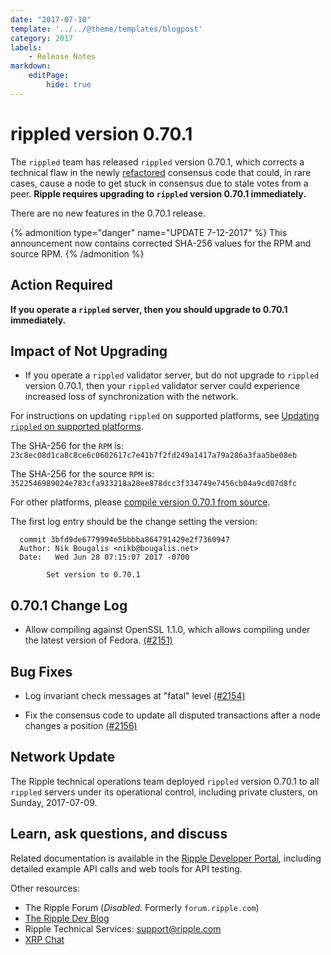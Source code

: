 ```yaml
---
date: "2017-07-10"
template: '../../@theme/templates/blogpost'
category: 2017
labels:
    - Release Notes
markdown:
    editPage:
        hide: true
---
```

# rippled version 0.70.1

The `rippled` team has released `rippled` version 0.70.1, which corrects a technical flaw in the newly [refactored](https://github.com/ripple/rippled/commit/00c60d408a887d8a986db81afbb5ead121e8310c#diff-dab2766c14d0ef8e760dc5e353fa7b9dR1389) consensus code that could, in rare cases, cause a node to get stuck in consensus due to stale votes from a peer. **Ripple requires upgrading to `rippled` version 0.70.1 immediately.**

There are no new features in the 0.70.1 release.

{% admonition type="danger" name="UPDATE 7-12-2017" %}
This announcement now contains corrected SHA-256 values for the RPM and source RPM.
{% /admonition %}

## Action Required

**If you operate a `rippled` server, then you should upgrade to 0.70.1 immediately.**

## Impact of Not Upgrading

* If you operate a `rippled` validator server, but do not upgrade to `rippled` version 0.70.1, then your `rippled` validator server could experience increased loss of synchronization with the network.

For instructions on updating `rippled` on supported platforms, see [Updating `rippled` on supported platforms](https://ripple.com/build/rippled-setup/#updating-rippled).

The SHA-256 for the `RPM` is: `23c8ec08d1ca8c8ce6c0602617c7e41b7f2fd249a1417a79a286a3faa5be08eb`

The SHA-256 for the source `RPM` is: `3522546989024e783cfa933218a28ee878dcc3f334749e7456cb04a9cd07d8fc`

For other platforms, please [compile version 0.70.1 from source](https://github.com/ripple/rippled/tree/master/Builds).

The first log entry should be the change setting the version:

      commit 3bfd9de6779994e5bbbba864791429e2f7360947
      Author: Nik Bougalis <nikb@bougalis.net>
      Date:   Wed Jun 28 07:15:07 2017 -0700

            Set version to 0.70.1

## 0.70.1 Change Log

* Allow compiling against OpenSSL 1.1.0, which allows compiling under the latest version of Fedora. [(#2151)](https://github.com/ripple/rippled/pull/2151)

## Bug Fixes

* Log invariant check messages at "fatal" level [(#2154)](https://github.com/ripple/rippled/pull/2154)

* Fix the consensus code to update all disputed transactions after a node changes a position [(#2156)](https://github.com/ripple/rippled/pull/2156)


## Network Update

The Ripple technical operations team deployed `rippled` version 0.70.1 to all `rippled` servers under its operational control, including private clusters, on Sunday, 2017-07-09.

## Learn, ask questions, and discuss
Related documentation is available in the [Ripple Developer Portal](https://ripple.com/build/), including detailed example API calls and web tools for API testing.

Other resources:

* The Ripple Forum (_Disabled._ Formerly `forum.ripple.com`)
* [The Ripple Dev Blog](https://developers.ripple.com/blog/)
* Ripple Technical Services: support@ripple.com
* [XRP Chat](http://www.xrpchat.com/)
